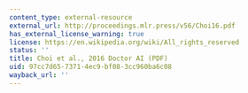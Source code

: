 ```yaml
---
content_type: external-resource
external_url: http://proceedings.mlr.press/v56/Choi16.pdf
has_external_license_warning: true
license: https://en.wikipedia.org/wiki/All_rights_reserved
status: ''
title: Choi et al., 2016 Doctor AI (PDF)
uid: 97cc7d65-7371-4ec9-bf08-3cc960ba6c08
wayback_url: ''
---
```

